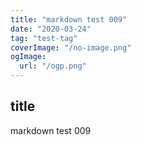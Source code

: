 ```yaml
---
title: "markdown test 009"
date: "2020-03-24"
tag: "test-tag"
coverImage: "/no-image.png"
ogImage:
  url: "/ogp.png"
---
```


## title

markdown test 009
